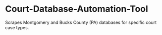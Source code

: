 # Court-Database-Automation-Tool
Scrapes Montgomery and Bucks County (PA) databases for specific court case types. 
